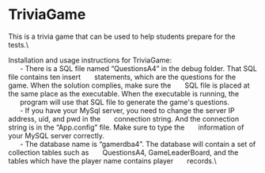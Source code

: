 # TriviaGame
This is a trivia game that can be used to help students prepare for the tests.\

Installation and usage instructions for TriviaGame:\
&nbsp;&nbsp;&nbsp;&nbsp;&nbsp;&nbsp;- There is a SQL file named “QuestionsA4” in the debug folder. That SQL file contains ten insert
&nbsp;&nbsp;&nbsp;&nbsp;&nbsp;&nbsp;statements, which are the questions for the game. When the solution complies, make sure the
&nbsp;&nbsp;&nbsp;&nbsp;&nbsp;&nbsp;SQL file is placed at the same place as the executable. When the executable is running, the
&nbsp;&nbsp;&nbsp;&nbsp;&nbsp;&nbsp;program will use that SQL file to generate the game's questions.\
&nbsp;&nbsp;&nbsp;&nbsp;&nbsp;&nbsp;- If you have your MySql server, you need to change the server IP address, uid, and pwd in the
&nbsp;&nbsp;&nbsp;&nbsp;&nbsp;&nbsp;connection string. And the connection string is in the “App.config” file. Make sure to type the
&nbsp;&nbsp;&nbsp;&nbsp;&nbsp;&nbsp;information of your MySQL server correctly.\
&nbsp;&nbsp;&nbsp;&nbsp;&nbsp;&nbsp;- The database name is “gamerdba4”. The database will contain a set of collection tables such as
&nbsp;&nbsp;&nbsp;&nbsp;&nbsp;&nbsp;QuestionsA4, GameLeaderBoard, and the tables which have the player name contains player
&nbsp;&nbsp;&nbsp;&nbsp;&nbsp;&nbsp;records.\
